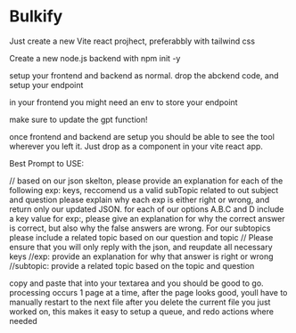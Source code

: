 # Bulkify
Just create a new Vite react projhect, preferabbly with tailwind css

Create a new node.js backend with npm init -y 

setup your frontend and backend as normal. drop the abckend code, and setup your endpoint 

in your frontend you might need an env to store your endpoint 


make sure to update the gpt function! 

once frontend and backend are setup you should be able to see the tool wherever you left it.
Just drop <Bulkify /> as a component in your vite react app. 



Best Prompt to USE: 

// based on our json skelton, please provide an explanation for each of the following exp: keys, reccomend us a valid subTopic related to out subject and question please explain why each exp is either right or wrong, and return only our updated JSON. for each of our options A.B.C and D include a key value for exp:, please give an explanation for why the correct answer is correct, but also why the false answers are wrong. For our subtopics please include a related topic based on our question and topic
// Please ensure that you will only reply with the json, and reupdate all necessary keys
//exp: provide an explanation for why that answer is right or wrong
//subtopic: provide a related topic based on the topic and question


copy and paste that into your textarea and you should be good to go. processing occurs 1 page at a time, after the page looks good, youll have to manually restart to the next file after you delete the current file you just worked on, this makes it easy to setup a queue, and redo actions where needed



